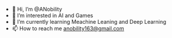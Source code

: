 - 👋 Hi, I’m @ANobility
- 👀 I’m interested in AI and Games
- 🌱 I’m currently learning Meachine Leaning and Deep Learning 
- 📫 How to reach me anobility163@gmail.com

<!---
ANobility/ANobility is a ✨ special ✨ repository because its `README.md` (this file) appears on your GitHub profile.
You can click the Preview link to take a look at your changes.
--->

